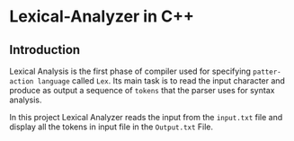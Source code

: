 # Lexical-Analyzer in C++

## Introduction

Lexical Analysis is the first phase of compiler used for specifying `patter-action language` called `Lex`. Its main task is to read the input character and produce as output a sequence of `tokens` that the parser uses for syntax analysis.

In this project Lexical Analyzer reads the input from the `input.txt` file and display all the tokens in input file in the `Output.txt` File.


